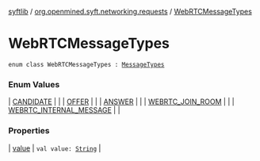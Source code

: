 [syftlib](../../index.md) / [org.openmined.syft.networking.requests](../index.md) / [WebRTCMessageTypes](./index.md)

# WebRTCMessageTypes

`enum class WebRTCMessageTypes : `[`MessageTypes`](../-message-types/index.md)

### Enum Values

| [CANDIDATE](-c-a-n-d-i-d-a-t-e.md) |  |
| [OFFER](-o-f-f-e-r.md) |  |
| [ANSWER](-a-n-s-w-e-r.md) |  |
| [WEBRTC_JOIN_ROOM](-w-e-b-r-t-c_-j-o-i-n_-r-o-o-m.md) |  |
| [WEBRTC_INTERNAL_MESSAGE](-w-e-b-r-t-c_-i-n-t-e-r-n-a-l_-m-e-s-s-a-g-e.md) |  |

### Properties

| [value](value.md) | `val value: `[`String`](https://kotlinlang.org/api/latest/jvm/stdlib/kotlin/-string/index.html) |

